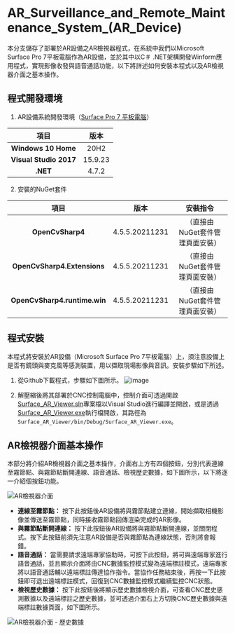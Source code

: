 # AR_Surveillance_and_Remote_Maintenance_System_(AR_Device)
本分支儲存了部署於AR設備之AR檢視器程式，在系統中我們以Microsoft Surface Pro 7平板電腦作為AR設備，並於其中以C＃ .NET架構開發Winform應用程式，實現影像收發與語音通話功能，以下將詳述如何安裝本程式以及AR檢視器介面之基本操作。

## 程式開發環境
1. AR設備系統開發環境（[Surface Pro 7 平板電腦](https://www.microsoft.com/zh-tw/surface/devices/surface-pro-7#techspecs)）

|**項目**|**版本**|
|:---:|:---:|
|**Windows 10 Home**|20H2|
|**Visual Studio 2017**|15.9.23|
|**.NET**|4.7.2|

2. 安裝的NuGet套件

|**項目**|**版本**|**安裝指令**
|:---:|:---:|:---:
|**OpenCvSharp4**|4.5.5.20211231|（直接由NuGet套件管理頁面安裝）
|**OpenCvSharp4.Extensions**|4.5.5.20211231|（直接由NuGet套件管理頁面安裝）
|**OpenCvSharp4.runtime.win**|4.5.5.20211231|（直接由NuGet套件管理頁面安裝）

## 程式安裝
本程式將安裝於AR設備（Microsoft Surface Pro 7平板電腦）上，須注意設備上是否有鏡頭與麥克風等感測裝置，用以擷取現場影像與音訊。安裝步驟如下所述。

1. 從Github下載程式，步驟如下圖所示。
![image](https://user-images.githubusercontent.com/77768660/189074875-4b47ccd4-b389-40bd-afaa-330b314ae958.png)

2. 解壓縮後將其部署於CNC控制電腦中，控制介面可透過開啟[Surface_AR_Viewer.sln](https://github.com/vf19961226/AR_Surveillance_and_Remote_Maintenance_System/blob/AR_Device/Surface_AR_Viewer.sln)專案檔以Visual Studio進行編譯並開啟，或是透過[Surface_AR_Viewer.exe](https://github.com/vf19961226/AR_Surveillance_and_Remote_Maintenance_System/blob/AR_Device/Surface_AR_Viewer/bin/Debug/Surface_AR_Viewer.exe)執行檔開啟，其路徑為`Surface_AR_Viewer/bin/Debug/Surface_AR_Viewer.exe`。

## AR檢視器介面基本操作
本部分將介紹AR檢視器介面之基本操作，介面右上方有四個按鈕，分別代表連線至霧節點、與霧節點斷開連線、語音通話、檢視歷史數據，如下圖所示，以下將逐一介紹個按鈕功能。

![AR檢視器介面](https://user-images.githubusercontent.com/77768660/189081715-39b23b0e-86c7-49a1-a31d-c998769473cf.png)

* **連線至霧節點：** 按下此按鈕後AR設備將與霧節點建立連線，開始擷取相機影像並傳送至霧節點，同時接收霧節點回傳渲染完成的AR影像。
* **與霧節點斷開連線：** 按下此按鈕後AR設備將與霧節點斷開連線，並關閉程式。按下此按鈕前須先注意AR設備是否與霧節點為連線狀態，否則將會報錯。
* **語音通話：** 當需要請求遠端專家協助時，可按下此按鈕，將可與遠端專家進行語音通話，並且顯示介面將由CNC數據監控模式變為遠端標註模式，遠端專家將以語音通話輔以遠端標註傳達協作指令。當協作任務結束後，再按一下此按鈕即可退出遠端標註模式，回復到CNC數據監控模式繼續監控CNC狀態。
* **檢視歷史數據：** 按下此按鈕後將顯示歷史數據檢視介面，可查看CNC歷史感測數據以及遠端標註之歷史數據，並可透過介面右上方切換CNC歷史數據與遠端標註數據頁面，如下圖所示。

![AR檢視器介面 - 歷史數據](https://user-images.githubusercontent.com/77768660/189082435-27b218a1-186b-40b9-896c-abbc8e71b7bc.png)
